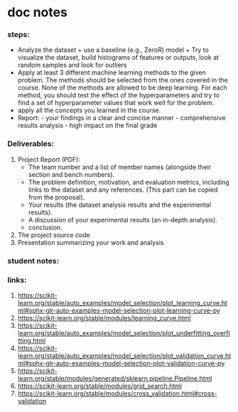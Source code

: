 # doc notes
### steps:
-   Analyze the dataset + use a baseline (e.g., ZeroR) model + Try to visualize the dataset, build histograms of features or outputs, look at random samples and look for outliers
-   Apply at least 3 different machine learning methods to the given problem. The methods should
    be selected from the ones covered in the course. None of the methods are allowed to be deep
    learning. For each method, you should test the effect of the hyperparameters and try to find a
    set of hyperparameter values that work well for the problem.
-   apply all the concepts you learned in the course.
-   Report:
        - your findings in a clear and concise manner
        - comprehensive results analysis
        - high impact on the final grade

### Deliverables:
1. Project Report (PDF):
    -   The team number and a list of member names (alongside their section and bench numbers).
    -   The problem definition, motivation, and evaluation metrics, including links to the dataset and any references. (This part can be copied from the proposal).
    -   Your results (the dataset analysis results and the experimental results).
    -   A discussion of your experimental results (an in-depth analysis).
    -   conclusion.
2. The project source code
3. Presentation summarizing your work and analysis

### student notes:




### links:
1. https://scikit-learn.org/stable/auto_examples/model_selection/plot_learning_curve.html#sphx-glr-auto-examples-model-selection-plot-learning-curve-py
2. https://scikit-learn.org/stable/modules/learning_curve.html
3. https://scikit-learn.org/stable/auto_examples/model_selection/plot_underfitting_overfitting.html
4. https://scikit-learn.org/stable/auto_examples/model_selection/plot_validation_curve.html#sphx-glr-auto-examples-model-selection-plot-validation-curve-py
5. https://scikit-learn.org/stable/modules/generated/sklearn.pipeline.Pipeline.html
6. https://scikit-learn.org/stable/modules/grid_search.html
7. https://scikit-learn.org/stable/modules/cross_validation.html#cross-validation